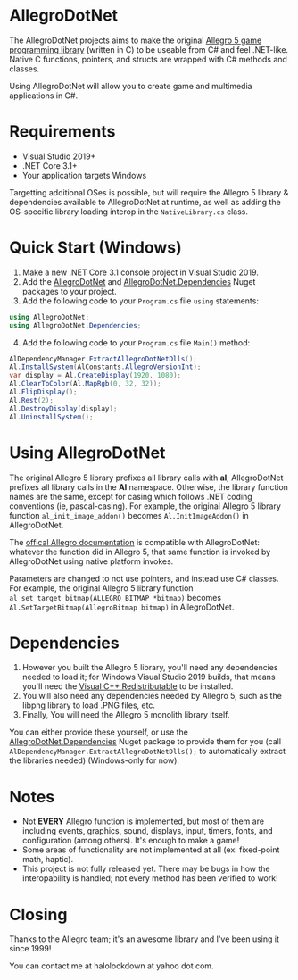 # AllegroDotNet
The AllegroDotNet projects aims to make the original [Allegro 5 game programming library](https://liballeg.org/) (written in C) to be useable from C# and feel .NET-like.
Native C functions, pointers, and structs are wrapped with C# methods and classes.

Using AllegroDotNet will allow you to create game and multimedia applications in C#.

# Requirements
* Visual Studio 2019+
* .NET Core 3.1+
* Your application targets Windows

Targetting additional OSes is possible, but will require the Allegro 5 library & dependencies available to AllegroDotNet at runtime, as well as adding the OS-specific library loading interop in the `NativeLibrary.cs` class.

# Quick Start (Windows)
1) Make a new .NET Core 3.1 console project in Visual Studio 2019.
2) Add the [AllegroDotNet](https://www.nuget.org/packages/AllegroDotNet/) and [AllegroDotNet.Dependencies](https://www.nuget.org/packages/AllegroDotNet.Dependencies/) Nuget packages to your project.
3) Add the following code to your `Program.cs` file `using` statements:
```C#
using AllegroDotNet;
using AllegroDotNet.Dependencies;
```
4) Add the following code to your `Program.cs` file `Main()` method:
```C#
AlDependencyManager.ExtractAllegroDotNetDlls();
Al.InstallSystem(AlConstants.AllegroVersionInt);
var display = Al.CreateDisplay(1920, 1080);
Al.ClearToColor(Al.MapRgb(0, 32, 32));
Al.FlipDisplay();
Al.Rest(2);
Al.DestroyDisplay(display);
Al.UninstallSystem();
```

# Using AllegroDotNet
The original Allegro 5 library prefixes all library calls with __al__; AllegroDotNet prefixes all library calls in the __Al__ namespace. Otherwise, the library function names are the same, except for casing which follows .NET coding conventions (ie, pascal-casing). For example, the original Allegro 5 library function `al_init_image_addon()` becomes `Al.InitImageAddon()` in AllegroDotNet.

The [offical Allegro documentation](https://liballeg.org/a5docs/trunk/) is compatible with AllegroDotNet: whatever the function did in Allegro 5, that same function is invoked by AllegroDotNet using native platform invokes.

Parameters are changed to not use pointers, and instead use C# classes. For example, the original Allegro 5 library function `al_set_target_bitmap(ALLEGRO_BITMAP *bitmap)` becomes `Al.SetTargetBitmap(AllegroBitmap bitmap)` in AllegroDotNet.

# Dependencies
1) However you built the Allegro 5 library, you'll need any dependencies needed to load it; for Windows Visual Studio 2019 builds, that means you'll need the [Visual C++ Redistributable](https://visualstudio.microsoft.com/downloads/#microsoft-visual-c-redistributable-for-visual-studio-2019) to be installed.
2) You will also need any dependencies needed by Allegro 5, such as the libpng library to load .PNG files, etc.
3) Finally, You will need the Allegro 5 monolith library itself.

You can either provide these yourself, or use the [AllegroDotNet.Dependencies](https://www.nuget.org/packages/AllegroDotNet.Dependencies/) Nuget package to provide them for you (call `AlDependencyManager.ExtractAllegroDotNetDlls();` to automatically extract the libraries needed) (Windows-only for now).

# Notes
- Not __EVERY__ Allegro function is implemented, but most of them are including events, graphics, sound, displays, input, timers, fonts, and configuration (among others). It's enough to make a game!
- Some areas of functionality are not implemented at all (ex: fixed-point math, haptic).
- This project is not fully released yet. There may be bugs in how the interopability is handled; not every method has been verified to work!

# Closing
Thanks to the Allegro team; it's an awesome library and I've been using it since 1999!

You can contact me at halolockdown at yahoo dot com.
